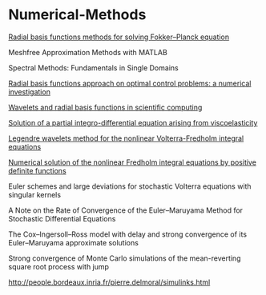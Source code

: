 # Numerical-Methods

[Radial basis functions methods for solving Fokker–Planck equation](https://doi.org/10.1016/j.enganabound.2011.06.012)

Meshfree Approximation Methods with MATLAB

Spectral Methods: Fundamentals in Single Domains

[Radial basis functions approach on optimal control problems: a numerical investigation](https://doi.org/10.1177%2F1077546312472919)

[Wavelets and radial basis functions in scientific computing](http://prr.hec.gov.pk/jspui/bitstream/123456789/11342/1/Imran_Aziz_Maths_HSR_2015_UET_Peshawar_10.04.2017.pdf)

[Solution of a partial integro-differential equation arising from viscoelasticity](https://doi.org/10.1080/00207160500069847)

[Legendre wavelets method for the nonlinear Volterra-Fredholm integral equations](https://doi.org/10.1016/j.matcom.2005.02.035)

[Numerical solution of the nonlinear Fredholm integral equations by positive definite functions](https://doi.org/10.1016/j.amc.2007.02.063)

Euler schemes and large deviations for stochastic Volterra equations with singular kernels

A Note on the Rate of Convergence of the Euler–Maruyama Method for Stochastic Differential Equations

The Cox–Ingersoll–Ross model with delay and strong convergence of its Euler–Maruyama approximate solutions

Strong convergence of Monte Carlo simulations of the mean-reverting square root process with jump

http://people.bordeaux.inria.fr/pierre.delmoral/simulinks.html

